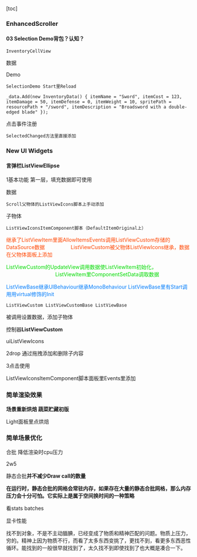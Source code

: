 [toc]

### EnhancedScroller



#### 03 Selection Demo背包？认知？

```
InventoryCellView
```

数据

Demo 

```
SelectionDemo Start里Reload
```

```
_data.Add(new InventoryData() { itemName = "Sword", itemCost = 123, itemDamage = 50, itemDefense = 0, itemWeight = 10, spritePath = resourcePath + "/sword", itemDescription = "Broadsword with a double-edged blade" });
```

点击事件注册

```
SelectedChanged方法里直接添加
```









### New UI Widgets

#### 言弹栏ListViewEllipse

1基本功能 第一层，填充数据即可使用

数据 

```
Scroll父物体的ListViewIcons脚本上手动添加
```

子物体 

```
ListViewIconsItemComponent脚本（DefaultItemOriginal上）
```

<font color=#FF4500 >继承了ListViewItem里面AllowItemsEvents调用ListViewCustom存储的DataSource数据                  ListViewCustom被父物体ListViewIcons继承，数据在父物体面板上添加</font>

<font color=#\#7DAC00>ListViewCustom的UpdateView调用数据使ListViewItem初始化，                                                          ListViewItem里ComponentSetData调取数据</font>

<font color=#\#7CFC >ListViewBase继承UIBehaviour继承MonoBehaviour
ListViewBase里有Start调用用virtual修饰的Init                                                          </font>

```
ListViewCustom ListViewCustomBase ListViewBase
```

被调用设置数据，添加子物体

控制器**ListViewCustom**

uiListViewIcons



2drop 通过拖拽添加和删除子内容

3点击使用

ListViewIconsItemComponent脚本面板里Events里添加















### 简单渲染效果

**场景重新烘焙 蔬菜贮藏初版**

Light面板里点烘焙





### 简单场景优化

合批 降低渲染时cpu压力

2w5

静态合批**并不减少Draw call的数量**

**在运行时，静态合批的网格会常驻内存，如果存在大量的静态合批网格，那么内存压力会十分可怕。它实际上是属于空间换时间的一种策略**





看stats batches

显卡性能

























找不到对象，不是不主动腼腆，已经变成了物质和精神匹配的问题。物质上压力，穷的。精神上因为物质不行，而看了太多东西变挑了，更找不到，看更多东西恶性循环。能找到的一般很早就找到了，太久找不到即使找到了也大概是凑合一下。
